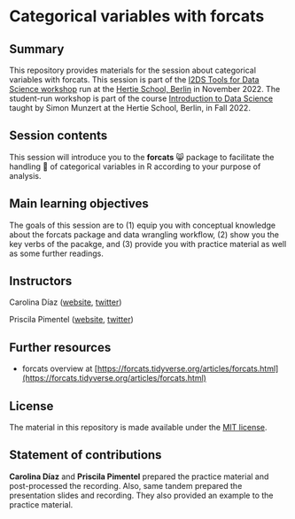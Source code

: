 # Categorical variables with forcats
## Summary
This repository provides materials for the session about categorical variables with forcats. This session is part of the [I2DS Tools for Data Science workshop](https://github.com/intro-to-data-science-22-workshop) run at the [Hertie School, Berlin](https://www.hertie-school.org/en/) in November 2022. The student-run workshop is part of the course [Introduction to Data Science](https://github.com/intro-to-data-science-22) taught by Simon Munzert at the Hertie School, Berlin, in Fall 2022.

## Session contents
This session will introduce you to the __forcats__ 😸 package to facilitate the handling 🔧 of categorical variables in R according to your purpose of analysis.

## Main learning objectives

The goals of this session are to (1) equip you with conceptual knowledge about the forcats package and data wrangling workflow, (2) show you the key verbs of the pacakge, and (3) provide you with practice material as well as some further readings.

## Instructors

Carolina Díaz  ([website](https://github.com/CarolinaDiazS), [twitter](https://twitter.com/acadisu))

Priscila Pimentel ([website](https://github.com/priscilapv), [twitter](https://www.linkedin.com/in/priscila-vieira-01021993/))

## Further resources

- forcats overview at [https://forcats.tidyverse.org/articles/forcats.html](https://forcats.tidyverse.org/articles/forcats.html)

## License

The material in this repository is made available under the [MIT license](http://opensource.org/licenses/mit-license.php). 

## Statement of contributions

**Carolina Díaz** and **Priscila Pimentel** prepared the practice material and post-processed the recording. Also, same tandem prepared the presentation slides and recording. They also provided an example to the practice material.
